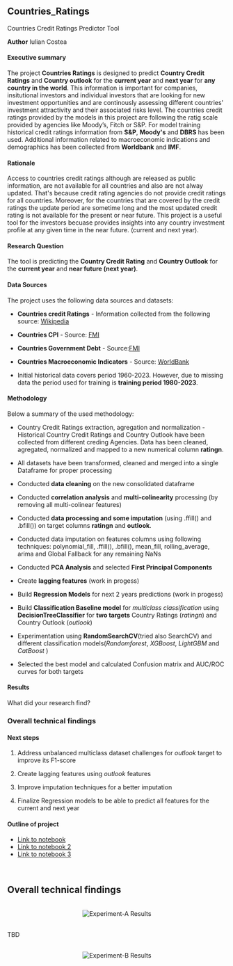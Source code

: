 ## Countries_Ratings
Countries Credit Ratings Predictor Tool

**Author**
Iulian Costea

#### Executive summary
The project **Countries Ratings** is designed to predict **Country Credit Ratings** and **Country outlook** for the **current year** and **next year** for **any country in the world**.
This information is important for companies, insitutional investors and individual investors that are looking for new investment opportunities and are continously assessing different countries' investment attractivity and their associated risks level.
The countries credit ratings provided by the models in this project are following the ratig scale provided by agencies like Moody’s, Fitch or S&P. For model training historical credit ratings information from **S&P**, **Moody's** and **DBRS** has been used. 
Additional information related to macroeconomic indications and demographics has been collected from **Worldbank** and **IMF**.

#### Rationale
Access to countries credit ratings although are released as public information, are not available for all countries and also are not alway updated. That's because credit rating agencies do not provide credit ratings for all countries. 
Moreover, for the countries that are covered by the credit ratings the update period are sometime long and the most updated credit rating is not available for the present or near future. This project is a useful tool for the investors becuase provides insights into any country investment profile at any given time in the near future. (current and next year).

#### Research Question
The tool is predicting the **Country Credit Rating** and **Country Outlook** for the **current year** and **near future (next year)**.


#### Data Sources
The project uses the following data sources and datasets:

- **Countries credit Ratings** - Information collected from the following source: [Wikipedia](https://en.wikipedia.org/wiki/List_of_countries_by_credit_rating) 
  
- **Countries CPI** - Source: [FMI](https://www.imf.org/en/Publications/WEO/weo-database/2025/april)

- **Countries Government Debt** - Source:[FMI](https://www.imf.org/en/Publications/WEO/weo-database/2025/april)

- **Countries Macroeconomic Indicators** - Source: [WorldBank](https://databank.worldbank.org/source/world-development-indicators)

- Initial historical data covers period 1960-2023. However, due to missing data the period used for training is **training period 1980-2023**.

#### Methodology
Below a summary of the used methodology:

- Country Credit Ratings extraction, agregation and normalization - Historical Country Credit Ratings and Country Outlook have been collected from different creding Agencies. Data has been cleaned, agregated, normalized and mapped to a new numerical column **ratingn**.

- All datasets have been transformed, cleaned and merged into a single Dataframe for proper processing

- Conducted **data cleaning** on the new consolidated dataframe

- Conducted **correlation analysis** and **multi-colinearity** processing (by removing all multi-colinear features)

- Conducted **data processing and some imputation** (using .ffill() and .bfill()) on target columns **ratingn** and **outlook**.

- Conducted data imputation on features columns using following techniques: polynomial_fill, .ffill(), .bfill(), mean_fill, rolling_average, arima and Global Fallback for any remaining NaNs

- Conducted **PCA Analysis** and selected **First Principal Components**

- Create **lagging features** (work in progess)

- Build **Regression Models** for next 2 years predictions (work in progess)

- Build **Classification Baseline model** for *multiclass classification* using **DecisionTreeClassifier** for **two targets** Country Ratings (*ratingn*) and Country Outlook (*outlook*)

- Experimentation using **RandomSearchCV**(tried also SearchCV) and different classification models(*Randomforest*, *XGBoost*, *LightGBM* and *CatBoost* )

- Selected the best model and calculated Confusion matrix and AUC/ROC curves for both targets 

#### Results
What did your research find?

### **Overall technical findings**
<div align="justify">

</div>

#### Next steps

1. Address unbalanced multiclass dataset challenges for *outlook* target to improve its F1-score

2. Create lagging features using *outlook* features

3. Improve imputation techniques for a better imputation

4. Finalize Regression models to be able to predict all features for the current and next year

#### Outline of project

- [Link to notebook]()
- [Link to notebook 2]()
- [Link to notebook 3]()


<Br>

## **Overall technical findings**
<div align="justify">

</div>


<br>
<div align="center">
  <img src="data/Experiment-A_res.png" alt="Experiment-A Results">
</div>
<br>

TBD

<br>
<div align="center">
  <img src="data/Experiment-B_res.png" alt="Experiment-B Results">
</div>
<br>

